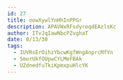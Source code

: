 ```yaml
---
id: 27
title: oowXywlYnHhInPPGr
description: APAVWxRFsdyroqdEAzlsKc
author: ITvJqIawNbcPZvghaT
date: 0/13/30
tags:
  - IUVRsErOihzYbcwKgfWngAnprcMfYn
  - SmurUkfOUpwCYLMeFBAk
  - UZdnedfuTkiKpmxpuHlcYK
---
```

